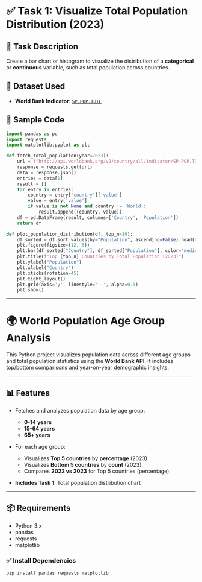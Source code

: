 
# ✅ Task 1: Visualize Total Population Distribution (2023)

## 📌 Task Description

Create a bar chart or histogram to visualize the distribution of a **categorical** or **continuous** variable, such as total population across countries.

## 🔗 Dataset Used

* **World Bank Indicator**: [`SP.POP.TOTL`](https://data.worldbank.org/indicator/SP.POP.TOTL)

## 🐍 Sample Code

```python
import pandas as pd
import requests
import matplotlib.pyplot as plt

def fetch_total_population(year=2023):
    url = f"http://api.worldbank.org/v2/country/all/indicator/SP.POP.TOTL?format=json&date={year}&per_page=300"
    response = requests.get(url)
    data = response.json()
    entries = data[1]
    result = []
    for entry in entries:
        country = entry['country']['value']
        value = entry['value']
        if value is not None and country != 'World':
            result.append((country, value))
    df = pd.DataFrame(result, columns=['Country', 'Population'])
    return df

def plot_population_distribution(df, top_n=10):
    df_sorted = df.sort_values(by="Population", ascending=False).head(top_n)
    plt.figure(figsize=(12, 6))
    plt.bar(df_sorted["Country"], df_sorted["Population"], color="mediumseagreen")
    plt.title(f"Top {top_n} Countries by Total Population (2023)")
    plt.ylabel("Population")
    plt.xlabel("Country")
    plt.xticks(rotation=45)
    plt.tight_layout()
    plt.grid(axis='y', linestyle='--', alpha=0.5)
    plt.show()
```

---

# 🌍 World Population Age Group Analysis

This Python project visualizes population data across different age groups and total population statistics using the **World Bank API**. It includes top/bottom comparisons and year-on-year demographic insights.

---

## 📊 Features

* Fetches and analyzes population data by age group:

  * **0-14 years**
  * **15-64 years**
  * **65+ years**
* For each age group:

  * Visualizes **Top 5 countries** by **percentage** (2023)
  * Visualizes **Bottom 5 countries** by **count** (2023)
  * Compares **2022 vs 2023** for Top 5 countries (percentage)
* **Includes Task 1**: Total population distribution chart

---

## 📦 Requirements

* Python 3.x
* pandas
* requests
* matplotlib

### ✅ Install Dependencies

```bash
pip install pandas requests matplotlib
```
